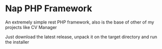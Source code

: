 # Nap PHP Framework

An extremely simple rest PHP framework, also is the base of other of my projects like CV Manager

Just download the latest release, unpack it on the target directory and run the installer
